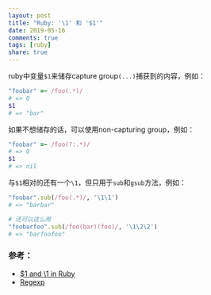```yaml
---
layout: post
title: "Ruby: '\1' 和 '$1'"
date: 2019-05-16
comments: true
tags: [ruby]
share: true
---
```


ruby中变量`$1`来储存capture group`(...)`捕获到的内容，例如：

```ruby
"foobar" =~ /foo(.*)/
# => 0
$1
# => "bar"
```

如果不想储存的话，可以使用non-capturing group，例如：

```ruby
"foobar" =~ /foo(?:.*)/
# => 0
$1
# => nil
```

与`$1`相对的还有一个`\1`，但只用于`sub`和`gsub`方法，例如：

```ruby
"foobar".sub(/foo(.*)/, '\1\1')
# => "barbar"

# 还可以这么用
"foobarfoo".sub(/foo(bar)(foo)/, '\1\2\2')
# => "barfoofoo"
```

### 参考：
* [$1 and \1 in Ruby](https://stackoverflow.com/questions/288573/1-and-1-in-ruby)
* [Regexp](https://ruby-doc.org/core-2.5.1/Regexp.html)


